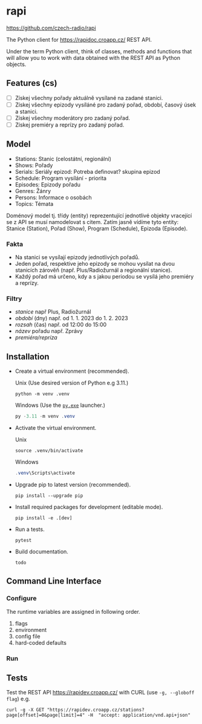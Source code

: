 # rapi

<https://github.com/czech-radio/rapi>

The Python client for <https://rapidoc.croapp.cz/> REST API.

Under the term Python client, think of classes, methods and functions that will allow you to work with data obtained with the REST API
as Python objects.

## Features (cs)

- [ ] Získej všechny pořady aktuálně vysílané na zadané stanici.
- [ ] Získej všechny epizody vysíláné pro zadaný pořad, období, časový úsek a stanici.
- [ ] Získej všechny moderátory pro zadaný pořad.
- [ ] Získej premiéry a reprízy pro zadaný pořad.

## Model

- Stations: Stanic (celostátní, regionální)
- Shows: Pořady
- Serials: Seriály epizod: Potreba definovat? skupina epizod
- Schedule: Program vysílání - priorita
- Episodes: Epizody pořadu
- Genres: Žánry
- Persons: Informace o osobách
- Topics: Témata

Doménový model tj. třídy (entity) reprezentující jednotlivé objekty vracející se z API se musí namodelovat s citem.
Zatím jasně vídíme tyto entity: Stanice (Station), Pořad (Show), Program (Schedule), Epizoda (Episode).

### Fakta

- Na stanici se vysílají epizody jednotlivých pořadů.
- Jeden pořad, respektive jeho epizody se mohou vysílat na dvou stanicích zárověň (např. Plus/Radiožurnál a regionální stanice).
- Každý pořad má určeno, kdy a s jakou periodou se vysílá jeho premiéry a reprízy.

### Filtry

- *stanice* např Plus, Radiožurnál
- *období* (dny) např. od 1. 1. 2023 do 1. 2. 2023 
- *rozsah* (čas) např. od 12:00 do 15:00 
- *název* pořadu např. Zprávy
- *premiéra/repríza*

## Installation

- Create a virtual environment (recommended).
  
	Unix (Use desired version of Python e.g 3.11.)
  
	```shell
	python -m venv .venv
  ```
  Windows (Use the [`py.exe`](https://docs.python.org/3/using/windows.html) launcher.)
  
	```powershell
	py -3.11 -m venv .venv
  ```
 
- Activate the virtual environment.
  
	Unix
  
	```shell
	source .venv/bin/activate
  ````
  Windows
  
	```powershell
	.venv\Scripts\activate
  ```
 
- Upgrade pip to latest version (recommended).

	```shell
	pip install --upgrade pip
	```

- Install required packages for development (editable mode).
	
	```shell
	pip install -e .[dev]
	```
- Run a tests.
    
	```shell
	pytest
	```

- Build documentation.
	
	```shell
	todo
	```

## Command Line Interface

### Configure
 
The runtime variables are assigned in following order.
 
1. flags
2. environment
3. config file
4. hard-coded defaults

### Run

## Tests

Test the REST API <https://rapidev.croapp.cz/> with CURL (use `-g, --globoff flag`) e.g.

```shell
curl -g -X GET "https://rapidev.croapp.cz/stations?page[offset]=0&page[limit]=4" -H  "accept: application/vnd.api+json"
```
